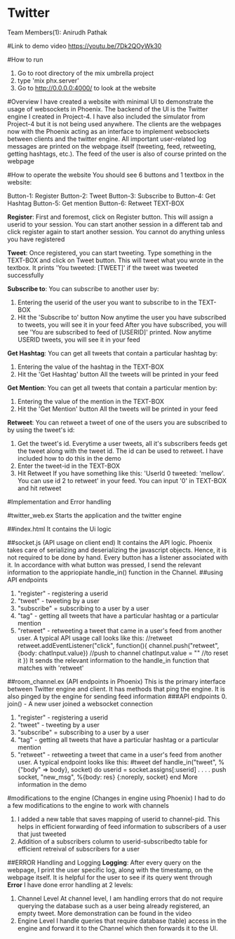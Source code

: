 # Twitter

Team Members(1): Anirudh Pathak

#Link to demo video
https://youtu.be/7Dk2QOyWk30

#How to run
1. Go to root directory of the mix umbrella project
2. type 'mix phx.server'
3. Go to http://0.0.0.0:4000/ to look at the website

#Overview
I have created a website with minimal UI to demonstrate the usage of websockets in Phoenix. The backend of the UI is the Twitter engine I created in Project-4. I have also included the simulator from Project-4 but it is not being used anywhere. The clients are the webpages now with the Phoenix acting as an interface to implement websockets between clients and the twitter engine. All important user-related log messages are printed on the webpage itself (tweeting, feed, retweeting, getting hashtags, etc.). The feed of the user is also of course printed on the webpage 

#How to operate the website
You should see 6 buttons and 1 textbox in the website:

Button-1: Register
Button-2: Tweet
Button-3: Subscribe to
Button-4: Get Hashtag
Button-5: Get mention
Button-6: Retweet
TEXT-BOX

**Register**: First and foremost, click on Register button. This will assign a userid to your session. You can start another session in a different tab and click register again to start another session. You cannot do anything unless you have registered

**Tweet**: Once registered, you can start tweeting. Type something in the TEXT-BOX and click on Tweet button. This will tweet what you wrote in the textbox. It prints 'You tweeted: [TWEET]' if the tweet was tweeted successfully

**Subscribe to**: You can subscribe to another user by:
1. Entering the userid of the user you want to subscribe to in the TEXT-BOX
2. Hit the 'Subscribe to' button
Now anytime the user you have subscribed to tweets, you will see it in your feed
After you have subscribed, you will see 'You are subscribed to feed of [USERID]' printed. Now anytime USERID tweets, you will see it in your feed

**Get Hashtag**: You can get all tweets that contain a particular hashtag by:
1. Entering the value of the hashtag in the TEXT-BOX
2. Hit the 'Get Hashtag' button
All the tweets will be printed in your feed

**Get Mention**: You can get all tweets that contain a particular mention by:
1. Entering the value of the mention in the TEXT-BOX
2. Hit the 'Get Mention' button
All the tweets will be printed in your feed

**Retweet**: You can retweet a tweet of one of the users you are subscribed to by using the tweet's id:
1. Get the tweet's id. Everytime a user tweets, all it's subscribers feeds get the tweet along with the tweet id. The id can be used to retweet. I have included how to do this in the demo
2. Enter the tweet-id in the TEXT-BOX
3. Hit Retweet
If you have something like this: 'UserId 0 tweeted: 'mellow'. You can use id 2 to retweet' in your feed. You can input '0' in TEXT-BOX and hit retweet


#Implementation and Error handling

#twitter_web.ex
Starts the application and the twitter engine

##index.html
It contains the Ui logic

##socket.js (API usage on client end)
It contains the API logic. Phoenix takes care of serializing and deserializing the javascript objects. Hence, it is not required to be done by hand. Every button has a listener associated with it. In accordance with what button was pressed, I send the relevant information to the appriopiate handle_in() function in the Channel. 
##using API endpoints
1. "register" - registering a userid
2. "tweet" - tweeting by a user
3. "subscribe" = subscribing to a user by a user
4. "tag" - getting all tweets that have a particular hashtag or a particular mention
5. "retweet" - retweeting a tweet that came in a user's feed from another user.
A typical API usage call looks like this:
//retweet
retweet.addEventListener("click", function(){
  channel.push("retweet", {body: chatInput.value}) //push to channel
  chatInput.value = "" //to reset it
})
It sends the relevant information to the handle_in function that matches with 'retweet'

##room_channel.ex (API endpoints in Phoenix)
This is the primary interface between Twitter engine and client. It has methods that ping the engine. It is also pinged by the engine for sending feed information
###API endpoints
0. join() - A new user joined a websocket connection
1. "register" - registering a userid
2. "tweet" - tweeting by a user
3. "subscribe" = subscribing to a user by a user
4. "tag" - getting all tweets that have a particular hashtag or a particular mention
5. "retweet" - retweeting a tweet that came in a user's feed from another user.
A typical endpoint looks like this:
    #tweet
    def handle_in("tweet", %{"body" => body}, socket) do
        userid = socket.assigns[:userid]
        . . . .
        push socket, "new_msg", %{body: res}
        {:noreply, socket}
    end
More information in the demo

#modifications to the engine (Changes in engine using Phoenix)
I had to do a few modifications to the engine to work with channels
1. I added a new table that saves mapping of userid to channel-pid. This helps in efficient forwarding of feed information to subscribers of a user that just tweeted
2. Addition of a subscribers column to userid-subscribedto table for efficient retreival of subscribers for a user

##ERROR Handling and Logging
**Logging**: After every query on the webpage, I print the user specific log, along with the timestamp, on the webpage itself. It is helpful for the user to see if its query went through
**Error**
I have done error handling at 2 levels:
1. Channel Level
At channel level, I am handling errors that do not require querying the database such as a user being already registered, an empty tweet. More demonstration can be found in the video
2. Engine Level
I handle queries that require database (table) access in the engine and forward it to the Channel which then forwards it to the UI.

